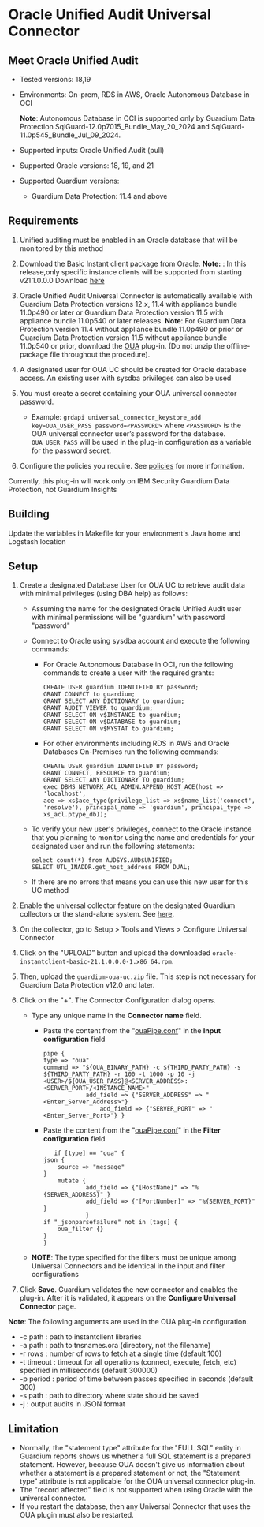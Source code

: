 # Oracle Unified Audit Universal Connector
 
## Meet Oracle Unified Audit

* Tested versions: 18,19
* Environments: On-prem, RDS in AWS, Oracle Autonomous Database in OCI

   **Note**: Autonomous Database in OCI is supported only by Guardium Data Protection  SqlGuard-12.0p7015_Bundle_May_20_2024 and SqlGuard-11.0p545_Bundle_Jul_09_2024. 
* Supported inputs: Oracle Unified Audit (pull)
* Supported Oracle versions: 18, 19, and 21
* Supported Guardium versions:
    * Guardium Data Protection: 11.4 and above 
  

## Requirements

1. Unified auditing must be enabled in an Oracle database that will be monitored by this method
2. Download the Basic Instant client package from Oracle.
   **Note:** : In this release,only specific instance clients will be supported from starting v21.1.0.0.0 Download [here](https://download.oracle.com/otn_software/linux/instantclient/211000/oracle-instantclient-basic-21.1.0.0.0-1.x86_64.rpm)
3. Oracle Unified Audit Universal Connector is automatically available with Guardium Data Protection versions 12.x, 11.4 with appliance bundle 11.0p490 or later or Guardium Data Protection version 11.5 with appliance bundle 11.0p540 or later releases.
**Note**: For Guardium Data Protection version 11.4 without appliance bundle 11.0p490 or prior or Guardium Data Protection version 11.5 without appliance bundle 11.0p540 or prior, download the [OUA](https://github.com/IBM/universal-connectors/raw/release-v1.2.0/filter-plugin/logstash-filter-oua-guardium/OracleUnifiedAuditPackage/OracleUnifiedAudit/guardium-oua-uc.zip) plug-in. (Do not unzip the offline-package file throughout the procedure).

4. A designated user for OUA UC should be created for Oracle database access. An existing user with sysdba privileges can also be used

5. You must create a secret containing your OUA universal connector password.
   - Example: `grdapi universal_connector_keystore_add key=OUA_USER_PASS password=<PASSWORD>` where `<PASSWORD>` is the OUA universal connector user’s password for the database. `OUA_USER_PASS` will be used in the plug-in configuration as a variable for the password secret.

6. Configure the policies you require. See [policies](https://github.com/IBM/universal-connectors/tree/main/docs#policies) for more information.

Currently, this plug-in will work only on IBM Security Guardium Data Protection, not Guardium Insights

## Building

Update the variables in Makefile for your environment's Java home and Logstash location

## Setup

1. Create a designated Database User for OUA UC to retrieve audit data with minimal privileges (using DBA help) as follows:
   - Assuming the name for the designated Oracle Unified Audit user with minimal permissions will be "guardium" with password "password"
   - Connect to Oracle using sysdba account and execute the following commands:

      - For Oracle Autonomous Database in OCI, run the following commands to create a user with the required grants:
         ```
         CREATE USER guardium IDENTIFIED BY password;
         GRANT CONNECT to guardium;
         GRANT SELECT ANY DICTIONARY to guardium;
         GRANT AUDIT_VIEWER to guardium;
         GRANT SELECT ON v$INSTANCE to guardium;
         GRANT SELECT ON v$DATABASE to guardium;
         GRANT SELECT ON v$MYSTAT to guardium;
         ```

       - For other environments including RDS in AWS and Oracle Databases On-Premises run the following commands:
         ```
         CREATE USER guardium IDENTIFIED BY password;
         GRANT CONNECT, RESOURCE to guardium;
         GRANT SELECT ANY DICTIONARY TO guardium;
         exec DBMS_NETWORK_ACL_ADMIN.APPEND_HOST_ACE(host => 'localhost',
         ace => xs$ace_type(privilege_list => xs$name_list('connect',
         'resolve'), principal_name => 'guardium', principal_type => xs_acl.ptype_db));
         ```

   - To verify your new user's privileges, connect to the Oracle instance that you planning to monitor using the name and credentials for your designated user and run the following statements:

       ```
       select count(*) from AUDSYS.AUD$UNIFIED;
       SELECT UTL_INADDR.get_host_address FROM DUAL;
       ```

   - If there are no errors that means you can use this new user for this UC method

2. Enable the universal collector feature on the designated Guardium collectors or the stand-alone system. See [here](/docs/Guardium%20Data%20Protection/uc_config_gdp.md).

3. On the collector, go to Setup > Tools and Views > Configure Universal Connector

4. Click on the "UPLOAD” button and upload the downloaded `oracle-instantclient-basic-21.1.0.0.0-1.x86_64.rpm`.
   
6.  Then, upload the `guardium-oua-uc.zip` file. This step is not necessary for Guardium Data Protection v12.0 and later.

   5. Click on the "+". The Connector Configuration dialog opens.

      - Type any unique name in the **Connector name** field.

         - Paste the content from the  "[ouaPipe.conf](https://github.com/IBM/universal-connectors/raw/main/filter-plugin/logstash-filter-oua-guardium/ouaPipe.conf)" in the **Input configuration** field

             ```
           pipe {
             type => "oua"
             command => "${OUA_BINARY_PATH} -c ${THIRD_PARTY_PATH} -s ${THIRD_PARTY_PATH} -r 100 -t 1000 -p 10 -j <USER>/${OUA_USER_PASS}@<SERVER_ADDRESS>:<SERVER_PORT>/<INSTANCE_NAME>"
                         add_field => {"SERVER_ADDRESS" => "<Enter_Server_Address>"}
                             add_field => {"SERVER_PORT" => "<Enter_Server_Port>"} }
           ```

         - Paste the content from the  "[ouaPipe.conf](https://github.com/IBM/universal-connectors/raw/main/filter-plugin/logstash-filter-oua-guardium/ouaPipe.conf)" in the **Filter configuration** field

             ```
                if [type] == "oua" {
             json {
                 source => "message"
             }
                 mutate {
                         add_field => {"[HostName]" => "%{SERVER_ADDRESS}" }
                         add_field => {"[PortNumber]" => "%{SERVER_PORT}" }
                         }
             if "_jsonparsefailure" not in [tags] {
                 oua_filter {}
             }
           }

             ```

      - **NOTE**: The type specified for the filters must be unique among Universal Connectors and be identical in the input and filter configurations

   6. Click **Save**. Guardium validates the new connector and enables the plug-in. After it is validated, it appears on the **Configure Universal Connector** page.

**Note**: The following arguments are used in the OUA plug-in configuration.
- -c path : path to instantclient libraries
- -a path : path to tnsnames.ora (directory, not the filename)
- -r rows : number of rows to fetch at a single time (default 100)
- -t timeout : timeout for all operations (connect, execute, fetch, etc) specified in milliseconds (default 300000)
- -p period : period of time between passes specified in seconds (default 300)
- -s path : path to directory where state should be saved
- -j : output audits in JSON format

## Limitation
- Normally, the "statement type" attribute for the "FULL SQL" entity in Guardium reports shows us whether a full SQL statement is a prepared statement. However, because OUA doesn't give us information about whether a statement is a prepared statement or not, the "Statement type" attribute is not applicable for the OUA universal connector plug-in.
- The "record affected" field is not supported when using Oracle with the universal connector.
- If you restart the database, then any Universal Connector that uses the OUA plugin must also be restarted.
